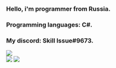 ### Hello, i'm programmer from Russia. 
### Programming languages: C#.
### My discord: Skill Issue#9673.

<img src="https://visitor-badge.glitch.me/badge?page_id=rus-skill-issue"><br>
<img src="https://github-readme-stats.vercel.app/api?username=rus-skill-issue&show_icons=true&count_private=true&theme=nightowl" />
<img src="https://github-readme-stats.vercel.app/api/top-langs/?username=rus-skill-issue&langs_count=6&count_private=true&layout=compact&theme=nightowl" />
